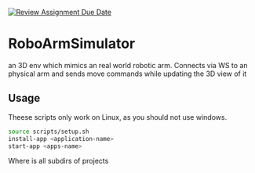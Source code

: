 [![Review Assignment Due Date](https://classroom.github.com/assets/deadline-readme-button-24ddc0f5d75046c5622901739e7c5dd533143b0c8e959d652212380cedb1ea36.svg)](https://classroom.github.com/a/hzCHf1-n)
# RoboArmSimulator
an 3D env which mimics an real world robotic arm.
Connects via WS to an physical arm and sends move commands while updating the 3D view of it

## Usage
Theese scripts only work on Linux, as you should not use windows.
```bash
source scripts/setup.sh
install-app <application-name>
start-app <apps-name>
```
Where <apps-name> is all subdirs of projects
